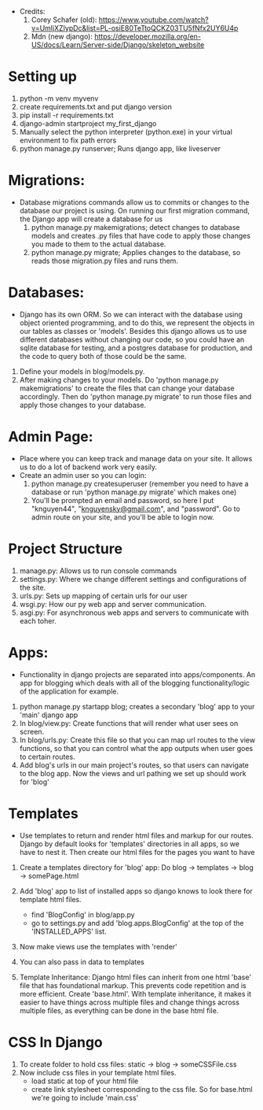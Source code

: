 -   Credits:
    1. Corey Schafer (old): https://www.youtube.com/watch?v=UmljXZIypDc&list=PL-osiE80TeTtoQCKZ03TU5fNfx2UY6U4p
    2. Mdn (new django): https://developer.mozilla.org/en-US/docs/Learn/Server-side/Django/skeleton_website

# Setting up

1. python -m venv myvenv
2. create requirements.txt and put django version
3. pip install -r requirements.txt
4. django-admin startproject my_first_django
5. Manually select the python interpreter (python.exe) in your virtual environment to fix path errors
6. python manage.py runserver; Runs django app, like liveserver

# Migrations:

-   Database migrations commands allow us to commits or changes to the database our project is using.
    On running our first migration command, the Django app will create a database for us
    1. python manage.py makemigrations; detect changes to database models and creates .py files
       that have code to apply those changes you made to them to the actual database.
    2. python manage.py migrate; Applies changes to the database, so reads those migration.py files and runs them.

# Databases:

-   Django has its own ORM. So we can interact with the database using object oriented programming, and
    to do this, we represent the objects in our tables as classes or 'models'. Besides this django allows us to use
    different databases without changing our code, so you could have an sqlite database for testing, and a postgres
    database for production, and the code to query both of those could be the same.

1.  Define your models in blog/models.py.
2.  After making changes to your models. Do 'python manage.py makemigrations' to create the files that can change your database
    accordingly. Then do 'python manage.py migrate' to run those files and apply those changes to your database.

# Admin Page:

-   Place where you can keep track and manage data on your site. It allows us to do a lot of backend work
    very easily.
-   Create an admin user so you can login:
    1. python manage.py createsuperuser (remember you need to have a database or run 'python manage.py migrate' which makes one)
    2. You'll be prompted an email and password, so here I put "knguyen44", "knguyensky@gmail.com", and "password".
       Go to admin route on your site, and you'll be able to login now.

# Project Structure

1. manage.py: Allows us to run console commands
2. settings.py: Where we change different settings and configurations of the site.
3. urls.py: Sets up mapping of certain urls for our user
4. wsgi.py: How our py web app and server communication.
5. asgi.py: For asynchronous web apps and servers to communicate with each toher.

# Apps:

-   Functionality in django projects are separated into apps/components. An app for blogging which deals with all of the blogging functionality/logic of the application for example.

1. python manage.py startapp blog; creates a secondary 'blog' app to your 'main' django app
2. In blog/view.py: Create functions that will render what user sees on screen.
3. In blog/urls.py: Create this file so that you can map url routes to the view functions, so that you can control what the app outputs when user goes to certain routes.
4. Add blog's urls in our main project's routes, so that users can navigate to the blog app.
   Now the views and url pathing we set up should work for 'blog'

# Templates

-   Use templates to return and render html files and markup for our routes. Django by default
    looks for 'templates' directories in all apps, so we have to nest it. Then create our
    html files for the pages you want to have

1. Create a templates directory for 'blog' app: Do blog -> templates -> blog -> somePage.html
2. Add 'blog' app to list of installed apps so django knows to look there for template html files.
    - find 'BlogConfig' in blog/app.py
    - go to settings.py and add 'blog.apps.BlogConfig' at the top of the 'INSTALLED_APPS' list.
3. Now make views use the templates with 'render'
4. You can also pass in data to templates

5. Template Inheritance: Django html files can inherit from one html 'base' file that has foundational
   markup. This prevents code repetition and is more efficient. Create 'base.html'. With template
   inheritance, it makes it easier to have things across multiple files and change things across  
   multiple files, as everything can be done in the base html file.

# CSS In Django

1. To create folder to hold css files: static -> blog -> someCSSFile.css
2. Now include css files in your template html files.
    - load static at top of your html file
    - create link stylesheet corresponding to the css file. So for base.html we're going to include 'main.css'
